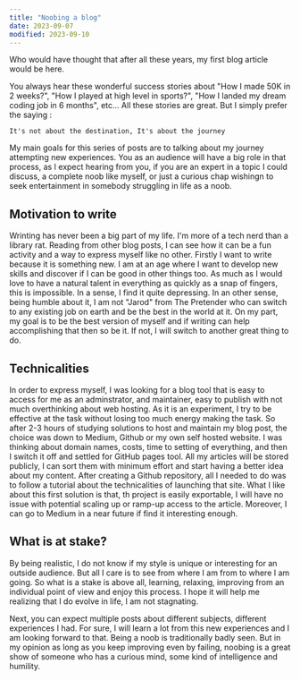 ```yaml
---
title: "Noobing a blog"
date: 2023-09-07
modified: 2023-09-10
---
```


Who would have thought that after all these years, my first blog article would be here.

You always hear these wonderful success stories about "How I made 50K in 2 weeks?", "How I played at high level in sports?", "How I landed my dream coding job in 6 months", etc... All these stories are great. But I simply prefer the saying :

```
It's not about the destination, It's about the journey
```

My main goals for this series of posts are to talking about my journey attempting new experiences.
You as an audience will have a big role in that process, as I expect hearing from you, if you are an expert in a topic I could discuss, a complete noob like myself, or just a curious chap wishingn to seek entertainment in somebody struggling in life as a noob.

## Motivation to write
Wrinting has never been a big part of my life. I'm more of a tech nerd than a library rat. Reading from other blog posts, I can see how it can be a fun activity and a way to express myself like no other.
Firstly I want to write because it is something new. I am at an age where I want to develop new skills and discover if I can be good in other things too. As much as I would love to have a natural talent in everything as quickly as a snap of fingers, this is impossible. In a sense, I find it quite depressing. In an other sense, being humble about it, I am not "Jarod" from The Pretender who can switch to any existing job on earth and be the best in the world at it.
On my part, my goal is to be the best version of myself and if writing can help accomplishing that then so be it. If not, I will switch to another great thing to do.

## Technicalities
In order to express myself, I was looking for a blog tool that is easy to access for me as an adminstrator, and maintainer, easy to publish with not much overthinking about web hosting. As it is an experiment, I try to be effective at the task without losing too much energy making the task. So after 2-3 hours of studying solutions to host and maintain my blog post, the choice was down to Medium, Github or my own self hosted website. I was thinking about domain names, costs, time to setting of everything, and then I switch it off and settled for GitHub pages tool.
All my articles will be stored publicly, I can sort them with minimum effort and start having a better idea about my content.
After creating a Github repository, all I needed to do was to follow a tutorial about the technicalities of launching that site. What I like about this first solution is that, th project is easily exportable, I will have no issue with potential scaling up or ramp-up access to the article. Moreover, I can go to Medium in a near future if find it interesting enough.

## What is at stake?
By being realistic, I do not know if my style is unique or interesting for an outside audience. But all I care is to see from where I am from to where I am going. So what is a stake is above all, learning, relaxing, improving from  an individual point of view and enjoy this process.
I hope it will help me realizing that I do evolve in life, I am not stagnating.

Next, you can expect multiple posts about different subjects, different experiences I had. For sure, I will learn a lot from this new experiences and I am looking forward to that. Being a noob is traditionally badly seen. But in my opinion as long as you keep improving even by failing, noobing is a great show of someone who has a curious mind, some kind of intelligence and humility.
